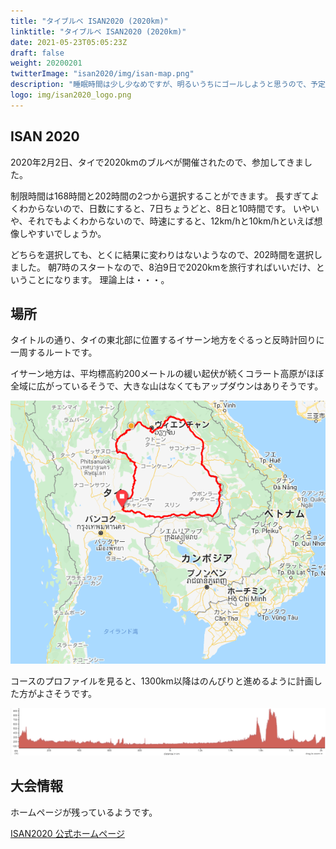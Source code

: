 ```yaml
---
title: "タイブルベ ISAN2020 (2020km)"
linktitle: "タイブルベ ISAN2020 (2020km)"
date: 2021-05-23T05:05:23Z
draft: false
weight: 20200201
twitterImage: "isan2020/img/isan-map.png"
description: "睡眠時間は少し少なめですが、明るいうちにゴールしようと思うので、予定通り7時前に出発します。CP18のセブンイレブンまでは3km程でした。"
logo: img/isan2020_logo.png
---
```

## ISAN 2020

2020年2月2日、タイで2020kmのブルベが開催されたので、参加してきました。

制限時間は168時間と202時間の2つから選択することができます。
長すぎてよくわからないので、日数にすると、7日ちょうどと、8日と10時間です。
いやいや、それでもよくわからないので、時速にすると、12km/hと10km/hといえば想像しやすいでしょうか。

どちらを選択しても、とくに結果に変わりはないようなので、202時間を選択しました。
朝7時のスタートなので、8泊9日で2020kmを旅行すればいいだけ、ということになります。
理論上は・・・。

## 場所

タイトルの通り、タイの東北部に位置するイサーン地方をぐるっと反時計回りに一周するルートです。

イサーン地方は、平均標高約200メートルの緩い起伏が続くコラート高原がほぼ全域に広がっているそうで、大きな山はなくてもアップダウンはありそうです。

![ISAN Map](img/isan-map.png)

コースのプロファイルを見ると、1300km以降はのんびりと進めるように計画した方がよさそうです。

![ISAN Map](img/elevation.png)

## 大会情報

ホームページが残っているようです。

[ISAN2020 公式ホームページ](http://www.isan.bike/2020/#)